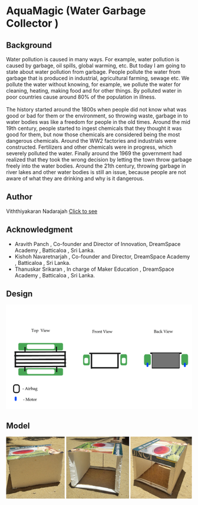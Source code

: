 # AquaMagic (Water Garbage Collector )

## Background
Water pollution is caused in many ways. For example, water pollution is caused by garbage, oil spills, global warming, etc. But today I am going to state about water pollution from garbage. People pollute the water from garbage that is produced in industrial, agricultural farming, sewage etc. We pollute the water without knowing, for example, we pollute the water for cleaning, heating, making food and for other things. By polluted water in poor countries cause around 80% of the population in illness.<br><br>
The history started around the 1800s when people did not know what was good or bad for them or the environment, so throwing waste, garbage in to water bodies was like a freedom for people in the old times. Around the mid 19th century, people started to ingest chemicals that they thought it was good for them, but now those chemicals are considered being the most dangerous chemicals. Around the WW2 factories and industrials were constructed. Fertilizers and other chemicals were in progress, which severely polluted the water. Finally around the 1969 the government had realized that they took the wrong decision by letting the town throw garbage freely into the water bodies. Around the 21th century, throwing garbage in river lakes and other water bodies is still an issue, because people are not aware of what they are drinking and why is it dangerous.

## Author
Viththiyakaran Nadarajah [Click to see](http://team.dreamspace.academy/viththi)

##  Acknowledgment
 - Aravith Panch , Co-founder and Director of Innovation, DreamSpace Academy , Batticaloa , Sri Lanka.
 - Kishoh Navaretnarjah , Co-founder and Director, DreamSpace Academy , Batticaloa , Sri Lanka.
 - Thanuskar Srikaran , In charge of Maker Education , DreamSpace Academy , Batticaloa , Sri Lanka.

## Design
![Design and Developed by N.Viththiyakaran!](./images/basic-design-of-aquamagic-image.png "AquaMagic Water Garbage Collector")

## Model
![Design and Developed by N.Viththiyakaran!](./images/model-of-aquamagic-image.png "AquaMagic Water Garbage Collector")
